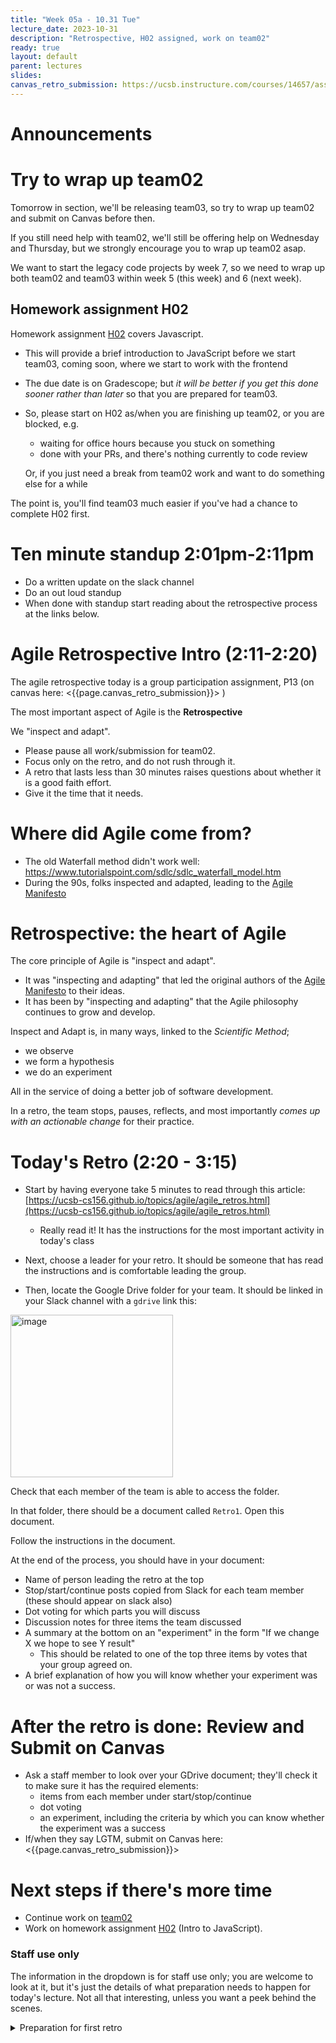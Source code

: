 ```yaml
---
title: "Week 05a - 10.31 Tue"
lecture_date: 2023-10-31
description: "Retrospective, H02 assigned, work on team02"
ready: true
layout: default
parent: lectures
slides: 
canvas_retro_submission: https://ucsb.instructure.com/courses/14657/assignments/165168
---
```


# Announcements

# Try to wrap up team02

Tomorrow in section, we'll be releasing team03, so try to wrap up team02 and submit on Canvas before then.

If you still need help with team02, we'll still be offering help on Wednesday and Thursday, but we strongly encourage you to wrap up team02 asap.

We want to start the legacy code projects by week 7, so we need to wrap up both team02 and team03 within week 5 (this week) and 6 (next week).

## Homework assignment H02

Homework assignment [H02](https://ucsb-cs156.github.io/f23/hwk/h02/) covers Javascript.

* This will provide a brief introduction to JavaScript before we start team03, coming soon, where we start to work with the frontend
* The due date is on Gradescope; but *it will be better if you get this done sooner rather than later* so that you are prepared
  for team03.
* So, please start on H02 as/when you are finishing up team02, or you are blocked, e.g.
  * waiting for office hours because you stuck on something
  * done with your PRs, and there's nothing currently to code review

  Or, if you just need a break from team02 work and want to do something else for a while

The point is, you'll find team03 much easier if you've had a chance to complete H02 first.

# Ten minute standup 2:01pm-2:11pm

* Do a written update on the slack channel
* Do an out loud standup
* When done with standup start reading about the retrospective process at the links below.

# Agile Retrospective Intro (2:11-2:20)

The agile retrospective today is a group participation assignment, P13 (on canvas here:  <{{page.canvas_retro_submission}}> )

The most important aspect of Agile is the **Retrospective**

We "inspect and adapt".

* Please pause all work/submission for team02.
* Focus only on the retro, and do not rush through it.
* A retro that lasts less than 30 minutes raises questions about whether it is a good faith effort.
* Give it the time that it needs.

# Where did Agile come from?

* The old Waterfall method didn't work well: <https://www.tutorialspoint.com/sdlc/sdlc_waterfall_model.htm>
* During the 90s, folks inspected and adapted, leading to the [Agile Manifesto](https://agilemanifesto.org/)

# Retrospective: the heart of Agile

The core principle of Agile is "inspect and adapt".  
* It was "inspecting and adapting" that led the original authors of the [Agile Manifesto](https://agilemanifesto.org/) to their ideas.
* It has been by "inspecting and adapting" that the Agile philosophy continues to grow and develop.

Inspect and Adapt is, in many ways, linked to the *Scientific Method*; 
* we observe
* we form a hypothesis
* we do an experiment

All in the service of doing a better job of software development.

In a retro, the team stops, pauses, reflects, and most importantly *comes up with an actionable change* for their practice.

# Today's Retro (2:20 - 3:15)

* Start by having everyone take 5 minutes to read through this article: [https://ucsb-cs156.github.io/topics/agile/agile_retros.html](https://ucsb-cs156.github.io/topics/agile/agile_retros.html)
  - Really read it!  It has the instructions for the most important activity in today's class
  
* Next, choose a leader for your retro. It should be someone that has read the instructions and is comfortable leading the group. 
* Then, locate the Google Drive folder for your team.  It should be linked in your Slack channel with a `gdrive` link this:

<img width="260" alt="image" src="https://user-images.githubusercontent.com/1119017/166498621-8fc7d61a-4d76-404d-9514-ea4672667ad9.png">

Check that each member of the team is able to access the folder.

In that folder, there should be a document called `Retro1`.  Open this document.

Follow the instructions in the document.

At the end of the process, you should have in your document:
* Name of person leading the retro at the top
* Stop/start/continue posts copied from Slack for each team member (these should appear on slack also)
* Dot voting for which parts you will discuss
* Discussion notes for three items the team discussed
* A summary at the bottom on an "experiment" in the form "If we change X we hope to see Y result"
  - This should be related to one of the top three items by votes that your group agreed on.
* A brief explanation of how you will know whether your experiment was or was not a success.

# After the retro is done: Review and Submit on Canvas

* Ask a staff member to look over your GDrive document; they'll check it to make sure it has the required elements:
  - items from each member under start/stop/continue
  - dot voting
  - an experiment, including the criteria by which you can know whether the experiment was a success
* If/when they say LGTM, submit on Canvas here: <{{page.canvas_retro_submission}}>

# Next steps if there's more time

* Continue work on [team02](https://ucsb-cs156.github.io/f23/lab/team02.html)
* Work on homework assignment [H02](https://ucsb-cs156.github.io/f23/hwk/h02/) (Intro to JavaScript).
  

### Staff use only

The information in the dropdown is for staff use only; you are welcome to look at it, but it's just
the details of what preparation needs to happen for today's lecture. Not all that interesting, unless you
want a peek behind the scenes.

<details markdown="1">
<summary>
Preparation for first retro  
</summary>

* Create folder such as `cs156-f23-teams` inside staff Google Drive folder
* Create one folder per team inside that folder named `f23-9am-1`, `f23-9am-2`, etc.
* Create `retro1` document inside each of those folders
* Paste content inside each 
* For each team slack channel, send this message:
  
  @channel One small thing to do before class today if possible (< 5 minutes)
  Please see the link labelled gdrive at the top of this channel.
  Please verify that when logged in with your UCSB Google account, that you can open this folder.
  You should see a document inside called `retro1.docx`.
  Inside that document, in Part 4, is a place for each team member to enter their name next
  to prompts: "Team member 1:  Name: _____________________________", etc.
  
  Find the first available blank, and enter your name. Go ahead and do that now.
  
  The order is unimportant; we just want each of the six team members to reserve a
  portion of the document for themselves.   The rest, you can do in class today.
  
  This will serve as a check that everyone has write access to this document before class today.
  If you have trouble, please post a note on the channel, and mention @phtcon
  
</details>
